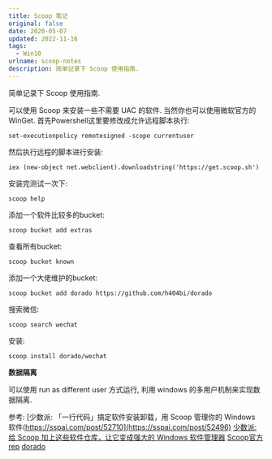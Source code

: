 ```yaml
---
title: Scoop 笔记
original: false
date: 2020-05-07
updated: 2022-11-16
tags: 
  - Win10
urlname: scoop-notes
description: 简单记录下 Scoop 使用指南.
---
```

简单记录下 Scoop 使用指南.
<!--more-->
可以使用 Scoop 来安装一些不需要 UAC 的软件. 当然你也可以使用微软官方的 WinGet.
首先Powershell这里要修改成允许远程脚本执行: 
~~~
set-executionpolicy remotesigned -scope currentuser
~~~
然后执行远程的脚本进行安装: 
~~~
iex (new-object net.webclient).downloadstring('https://get.scoop.sh')
~~~
安装完测试一次下: 
~~~
scoop help
~~~
添加一个软件比较多的bucket: 
~~~
scoop bucket add extras
~~~
查看所有bucket: 
~~~
scoop bucket known
~~~
添加一个大佬维护的bucket: 
~~~
scoop bucket add dorado https://github.com/h404bi/dorado
~~~
搜索微信: 
~~~
scoop search wechat
~~~
安装: 
~~~
scoop install dorado/wechat
~~~

**数据隔离**

可以使用 run as different user 方式运行, 利用 windows 的多用户机制来实现数据隔离.

参考: 
[少数派: 「一行代码」搞定软件安装卸载，用 Scoop 管理你的 Windows 软件(https://sspai.com/post/52710](https://sspai.com/post/52496)
[少数派: 给 Scoop 加上这些软件仓库，让它变成强大的 Windows 软件管理器](https://sspai.com/post/52710)
[Scoop官方rep](https://github.com/lukesampson/scoop)
[dorado](https://github.com/h404bi/dorado)
